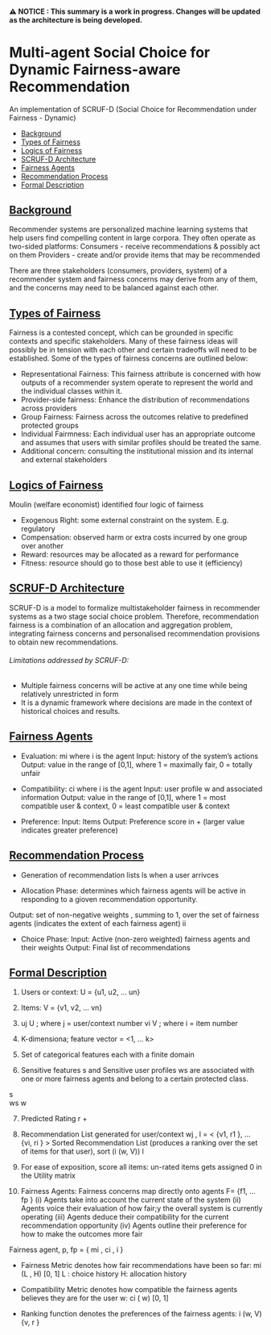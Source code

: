 #### ⚠️ NOTICE : This summary is a work in progress. Changes will be updated as the architecture is being developed.

# Multi-agent Social Choice for Dynamic Fairness-aware Recommendation 
An implementation of SCRUF-D (Social Choice for Recommendation under Fairness - Dynamic)	

- [Background](#background)
- [Types of Fairness](#types-of-fairness)
- [Logics of Fairness](#logics-of-fairness)
- [SCRUF-D Architecture](#scruf-d-architecture)
- [Fairness Agents](#fairness-agents)
- [Recommendation Process](#recommendation-process)
- [Formal Description](#formal-description)

## [Background](#background)
Recommender systems are personalized machine learning systems that help users find compelling content in large corpora. They often operate as two-sided platforms: 
Consumers - receive recommendations & possibly act on them
Providers - create and/or provide items that may be recommended

There are three stakeholders (consumers, providers, system) of a recommender system and fairness concerns may derive from any of them, and the concerns may need to be balanced against each other. 

## [Types of Fairness](#types-of-fairness)
Fairness is a  contested concept, which can be grounded in specific contexts and specific stakeholders. Many of these fairness ideas will possibly be in tension with each other and certain tradeoffs will need to be established. Some of the types of fairness concerns are outlined below:

- Representational Fairness: This fairness attribute is concerned with how outputs of a recommender system operate to represent the world and the individual classes within it. 
- Provider-side fairness: Enhance the distribution of recommendations across providers
- Group Fairness: Fairness across the outcomes relative to predefined protected groups
- Individual Fairmness: Each individual user has an appropriate outcome and assumes that users with similar profiles should be treated the same. 
- Additional concern: consulting the institutional mission and its internal and external stakeholders 

## [Logics of Fairness](#logics-of-fairness)
Moulin (welfare economist) identified four logic of fairness

- Exogenous Right: some external constraint on the system. E.g. regulatory
- Compensation: observed harm or extra costs incurred by one group over another
- Reward: resources may be allocated as a reward for performance
- Fitness: resource should go to those best able to use it (efficiency)

## [SCRUF-D Architecture](#scruf-d-architecture)
SCRUF-D is a model to formalize multistakeholder fairness in recommender systems as a two stage social choice problem. Therefore, recommendation fairness is a combination of an allocation and aggregation problem, integrating fairness concerns and personalised recommendation provisions to obtain new recommendations. 

###### Limitations addressed by SCRUF-D: 

- Multiple fairness concerns will be active at any one time while being relatively unrestricted in form
- It is a dynamic framework where decisions are made in the context of historical choices and results.

## [Fairness Agents](#fairness-agents)
- Evaluation: mi where i is the agent
Input: history of the system’s actions
Output: value in the range of [0,1], where 1 = maximally fair, 0 = totally unfair

- Compatibility: ci where i is the agent
Input: user profile w and associated information
Output: value in the range of [0,1], where 1 = most compatible user & context, 0 = least compatible user & context

- Preference:
Input: Items
Output: Preference score in + (larger value indicates greater preference)

## [Recommendation Process](#recommendation-process)
- Generation of recommendation lists ls when a user arrivces


- Allocation Phase: determines which fairness agents will be active in responding to a gioven recommendation opportunity.

Output: set of non-negative weights , summing to 1, over the set of fairness agents
(indicates the extent of each fairness agent)
ii

- Choice Phase: 
Input: Active (non-zero weighted) fairness agents and their weights 
Output: Final list of recommendations

## [Formal Description](#formal-description)

1. Users or context: U = {u1, u2, … un}
2. Items: V = {v1, v2, … vn}
3. uj  U ;  where j = user/context number
     vi  V ;  where i = item number
4. K-dimensiona; feature vector  = <1, ... k>
5. Set of categorical features   each with a finite domain

6. Sensitive features s and Sensitive user profiles ws are associated with one or more fairness agents and belong to a certain protected class. 

s  
ws  w

7. Predicted Rating r  +
8. Recommendation List generated for user/context wj , l = < {v1, r1 }, … {vi, ri } >
Sorted Recommendation List (produces a ranking over the set of items for that user), 
sort (i (w, V))  l

9. For ease of exposition, score all items: un-rated items gets assigned 0 in the Utility matrix

10. Fairness Agents:
Fairness concerns map directly onto agents F= {f1, ... fp } 
(i) Agents take into account the current state of the system
(ii) Agents voice their evaluation of how fair;y the overall system is currently operating
(iii) Agents deduce their compatibility for the current recommendation opportunity
(iv) Agents outline their preference for how to make the outcomes more fair

Fairness agent, p,  fp = { mi , ci , i  }

- Fairness Metric denotes how fair recommendations have been so far:  mi (L , H)  [0, 1]
L : choice history
H: allocation history

- Compatibility Metric denotes how compatible the fairness agents believes they are for the user w:  ci ( w)  [0, 1]
- Ranking function denotes the preferences of the fairness agents: i (w, V)  {v, r }




















